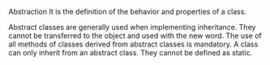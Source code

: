 Abstraction
It is the definition of the behavior and properties of a class.

Abstract classes are generally used when implementing inheritance.
They cannot be transferred to the object and used with the new word.
The use of all methods of classes derived from abstract classes is mandatory.
A class can only inherit from an abstract class.
They cannot be defined as static.
